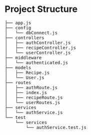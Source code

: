 # Project Structure

<pre>
├── app.js
├── config
│   └── dbConnect.js
├── controllers
│   ├── authController.js
│   ├── recipeController.js
│   └── userController.js
├── middleware
│   └── authenticated.js
├── models
│   ├── Recipe.js
│   └── User.js
├── routes
│   ├── authRoute.js
│   ├── index.js
│   ├── recipeRoute.js
│   └── userRoutes.js
├── services
│   └── authService.js
└── test
    └── services
        └── authService.test.js
</pre>
